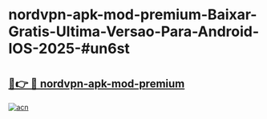# nordvpn-apk-mod-premium-Baixar-Gratis-Ultima-Versao-Para-Android-IOS-2025-#un6st

# <h2><a href="https://ainizakaria.my?title=nordvpn-apk-mod-premium&ref=24M">🔗👉 🔴 nordvpn-apk-mod-premium</a></h2>

[![acn](https://github.com/user-attachments/assets/0f9c940e-d8b0-45ae-aac7-cd30a18b3e1c)](https://ainizakaria.my?title=nordvpn-apk-mod-premium&ref=24M)


